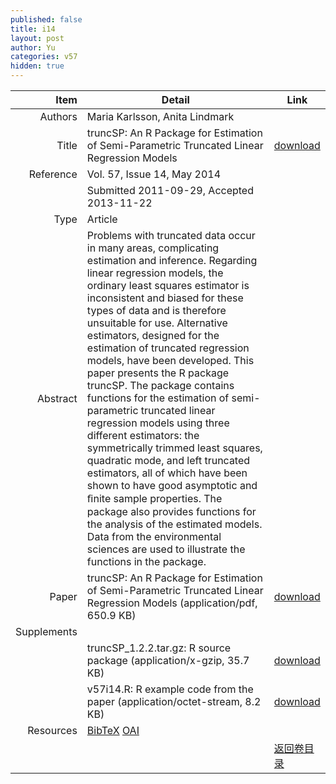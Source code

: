 ```yaml
---
published: false
title: i14
layout: post
author: Yu
categories: v57
hidden: true
---
```


| Item | Detail | Link |
|---:|---|---|
| Authors | Maria Karlsson, Anita Lindmark| |
| Title |truncSP: An R Package for Estimation of Semi-Parametric Truncated Linear Regression Models | [download](http://www.jstatsoft.org/v57/i14/paper) |
| Reference |Vol. 57, Issue 14, May 2014 | |
| | Submitted 2011-09-29, Accepted 2013-11-22| | 
| Type | Article| |
| Abstract | Problems with truncated data occur in many areas, complicating estimation and inference. Regarding linear regression models, the ordinary least squares estimator is inconsistent and biased for these types of data and is therefore unsuitable for use. Alternative estimators, designed for the estimation of truncated regression models, have been developed. This paper presents the R package truncSP. The package contains functions for the estimation of semi-parametric truncated linear regression models using three different estimators: the symmetrically trimmed least squares, quadratic mode, and left truncated estimators, all of which have been shown to have good asymptotic and ﬁnite sample properties. The package also provides functions for the analysis of the estimated models. Data from the environmental sciences are used to illustrate the functions in the package.| |
| Paper | truncSP: An R Package for Estimation of Semi-Parametric Truncated Linear Regression Models  (application/pdf, 650.9 KB)| [download](http://www.jstatsoft.org/v57/i14/paper) |
| Supplements | | |
| |truncSP_1.2.2.tar.gz: R source package  (application/x-gzip, 35.7 KB)|  [download](http://www.jstatsoft.org/v57/i14/supp/1) |
| |v57i14.R:             R example code from the paper  (application/octet-stream, 8.2 KB)|  [download](http://www.jstatsoft.org/v57/i14/supp/2) |
| Resources | [BibTeX](http://www.jstatsoft.org/v57/i14/bibtex) [OAI](http://www.jstatsoft.org/oai?verb=GetRecord&identifier=oai.jstatsoft/v57/i14&prefix=oai_dc)| |
| |  | [返回卷目录]({{site.baseurl}}/volume/v57.html) |
